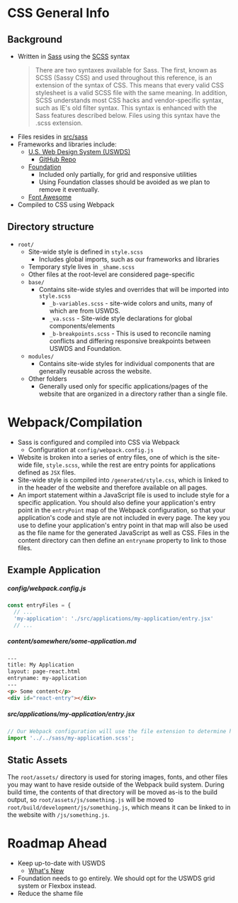 # CSS General Info

## Background
- Written in [Sass](http://sass-lang.com/) using the [SCSS](http://sass-lang.com/documentation/file.SASS_REFERENCE.html) syntax
    > There are two syntaxes available for Sass. The first, known as SCSS (Sassy CSS) and used throughout this reference, is an extension of the syntax of CSS. This means that every valid CSS stylesheet is a valid SCSS file with the same meaning. In addition, SCSS understands most CSS hacks and vendor-specific syntax, such as IE's old filter syntax. This syntax is enhanced with the Sass features described below. Files using this syntax have the .scss extension.
- Files resides in [src/sass](https://github.com/department-of-veterans-affairs/vets-website/tree/master/src/sass)
- Frameworks and libraries include:
  - [U.S. Web Design System (USWDS)](https://designsystem.digital.gov/)
    - [GitHub Repo](https://github.com/uswds/uswds)
  - [Foundation](https://foundation.zurb.com/sites/docs/v/5.5.3/)
    - Included only partially, for grid and responsive utilities
    - Using Foundation classes should be avoided as we plan to remove it eventually.
  - [Font Awesome](http://fontawesome.io/)
- Compiled to CSS using Webpack


## Directory structure
- `root/`
  - Site-wide style is defined in `style.scss`
    - Includes global imports, such as our frameworks and libraries
  - Temporary style lives in `_shame.scss`
  - Other files at the root-level are considered page-specific
  - `base/`
    - Contains site-wide styles and overrides that will be imported into `style.scss`
      - `_b-variables.scss` - site-wide colors and units, many of which are from USWDS.
      - `_va.scss` - Site-wide style declarations for global components/elements
      - `_b-breakpoints.scss` - This is used to reconcile naming conflicts and differing responsive breakpoints between USWDS and Foundation.
  - `modules/`
    - Contains site-wide styles for individual components that are generally reusable across the website.
  - Other folders
    - Generally used only for specific applications/pages of the website that are organized in a directory rather than a single file.

# Webpack/Compilation
- Sass is configured and compiled into CSS via Webpack
  - Configuration at `config/webpack.config.js`
- Website is broken into a series of entry files, one of which is the site-wide file, `style.scss`, while the rest are entry points for applications defined as `JSX` files.
- Site-wide style is compiled into `/generated/style.css`, which is linked to in the header of the website and therefore available on all pages.
- An import statement within a JavaScript file is used to include style for a specific application. You should also define your application's entry point in the `entryPoint` map of the Webpack configuration, so that your application's code and style are not included in every page. The key you use to define your application's entry point in that map will also be used as the file name for the generated JavaScript as well as CSS. Files in the content directory can then define an `entryname` property to link to those files.

## Example Application

##### config/webpack.config.js
```js
const entryFiles = {
  // ...
  'my-application': './src/applications/my-application/entry.jsx'
  // ...
```

##### content/somewhere/some-application.md
```html
---
title: My Application
layout: page-react.html
entryname: my-application
---
<p> Some content</p>
<div id="react-entry"></div>
```

##### src/applications/my-application/entry.jsx
```js
// Our Webpack configuration will use the file extension to determine how to handle that import, which in our case is to compile it into a CSS file.
import '../../sass/my-application.scss';
```

## Static Assets
The `root/assets/` directory is used for storing images, fonts, and other files you may want to have reside outside of the Webpack build system. During build time, the contents of that directory will be moved as-is to the build output, so `root/assets/js/something.js` will be moved to `root/build/development/js/something.js`, which means it can be linked to in the website with `/js/something.js`.

# Roadmap Ahead
- Keep up-to-date with USWDS
  - [What's New](https://designsystem.digital.gov/whats-new/)
- Foundation needs to go entirely. We should opt for the USWDS grid system or Flexbox instead.
- Reduce the shame file

